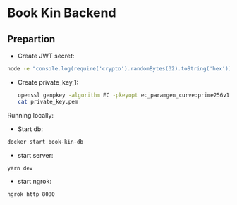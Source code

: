 # Book Kin Backend

## Prepartion
 - Create JWT secret:
```bash
node -e "console.log(require('crypto').randomBytes(32).toString('hex'))"
```
- Create private_key_1:
  ``` bash
  openssl genpkey -algorithm EC -pkeyopt ec_paramgen_curve:prime256v1 -out private_key.pem
  cat private_key.pem
  ```

Running locally:

- Start db:
```bash
docker start book-kin-db
```
- start server:
```bash
yarn dev
```
- start ngrok:
```bash
ngrok http 8080
```